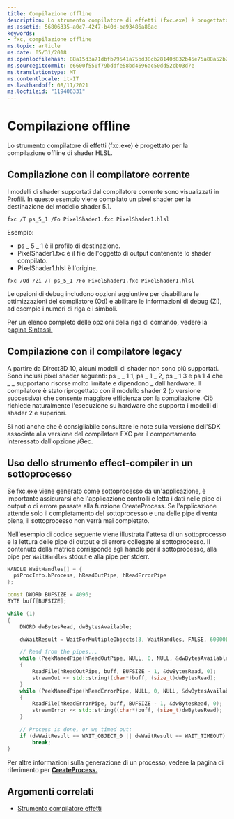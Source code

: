 ```yaml
---
title: Compilazione offline
description: Lo strumento compilatore di effetti (fxc.exe) è progettato per la compilazione offline di shader HLSL.
ms.assetid: 56806335-a0c7-4247-b40d-ba93486a88ac
keywords:
- fxc, compilazione offline
ms.topic: article
ms.date: 05/31/2018
ms.openlocfilehash: 88a15d3a71dbfb79541a75bd38cb28140d832b45e75a88a52b2d0c8988865f12
ms.sourcegitcommit: e6600f550f79bddfe58bd4696ac50dd52cb03d7e
ms.translationtype: MT
ms.contentlocale: it-IT
ms.lasthandoff: 08/11/2021
ms.locfileid: "119406331"
---
```

# <a name="offline-compiling"></a>Compilazione offline

Lo strumento compilatore di effetti (fxc.exe) è progettato per la compilazione offline di shader HLSL.

## <a name="compiling-with-the-current-compiler"></a>Compilazione con il compilatore corrente

I modelli di shader supportati dal compilatore corrente sono visualizzati in [Profili.](dx-graphics-tools-fxc-syntax.md) In questo esempio viene compilato un pixel shader per la destinazione del modello shader 5.1.

```
fxc /T ps_5_1 /Fo PixelShader1.fxc PixelShader1.hlsl
```

Esempio:

-   ps \_ 5 \_ 1 è il profilo di destinazione.
-   PixelShader1.fxc è il file dell'oggetto di output contenente lo shader compilato.
-   PixelShader1.hlsl è l'origine.

```
fxc /Od /Zi /T ps_5_1 /Fo PixelShader1.fxc PixelShader1.hlsl
```

Le opzioni di debug includono opzioni aggiuntive per disabilitare le ottimizzazioni del compilatore (Od) e abilitare le informazioni di debug (Zi), ad esempio i numeri di riga e i simboli.

Per un elenco completo delle opzioni della riga di comando, vedere la [pagina Sintassi.](dx-graphics-tools-fxc-syntax.md)

## <a name="compiling-with-the-legacy-compiler"></a>Compilazione con il compilatore legacy

A partire da Direct3D 10, alcuni modelli di shader non sono più supportati. Sono inclusi pixel shader seguenti: ps \_ \_ 1 1, ps \_ 1 \_ 2, ps \_ 1 3 e ps 1 4 che \_ \_ supportano risorse molto limitate e dipendono \_ dall'hardware. Il compilatore è stato riprogettato con il modello shader 2 (o versione successiva) che consente maggiore efficienza con la compilazione. Ciò richiede naturalmente l'esecuzione su hardware che supporta i modelli di shader 2 e superiori.

Si noti anche che è consigliabile consultare le note sulla versione dell'SDK associate alla versione del compilatore FXC per il comportamento interessato dall'opzione /Gec.

## <a name="using-the-effect-compiler-tool-in-a-subprocess"></a>Uso dello strumento effect-compiler in un sottoprocesso

Se fxc.exe viene generato come sottoprocesso da un'applicazione, è importante assicurarsi che l'applicazione controlli e letta i dati nelle pipe di output o di errore passate alla funzione CreateProcess. Se l'applicazione attende solo il completamento del sottoprocesso e una delle pipe diventa piena, il sottoprocesso non verrà mai completato.

Nell'esempio di codice seguente viene illustrata l'attesa di un sottoprocesso e la lettura delle pipe di output e di errore collegate al sottoprocesso. Il contenuto della matrice corrisponde agli handle per il sottoprocesso, alla pipe per `WaitHandles` stdout e alla pipe per stderr.

```cpp
HANDLE WaitHandles[] = {
  piProcInfo.hProcess, hReadOutPipe, hReadErrorPipe
};

const DWORD BUFSIZE = 4096;
BYTE buff[BUFSIZE];

while (1)
{
    DWORD dwBytesRead, dwBytesAvailable;

    dwWaitResult = WaitForMultipleObjects(3, WaitHandles, FALSE, 60000L);

    // Read from the pipes...
    while (PeekNamedPipe(hReadOutPipe, NULL, 0, NULL, &dwBytesAvailable, NULL) && dwBytesAvailable)
    {
        ReadFile(hReadOutPipe, buff, BUFSIZE - 1, &dwBytesRead, 0);
        streamOut << std::string((char*)buff, (size_t)dwBytesRead);
    }
    while (PeekNamedPipe(hReadErrorPipe, NULL, 0, NULL, &dwBytesAvailable, NULL) && dwBytesAvailable)
    {
        ReadFile(hReadErrorPipe, buff, BUFSIZE - 1, &dwBytesRead, 0);
        streamError << std::string((char*)buff, (size_t)dwBytesRead);
    }

    // Process is done, or we timed out:
    if (dwWaitResult == WAIT_OBJECT_0 || dwWaitResult == WAIT_TIMEOUT)
        break;
}
```

Per altre informazioni sulla generazione di un processo, vedere la pagina di riferimento per [**CreateProcess.**](/windows/desktop/api/processthreadsapi/nf-processthreadsapi-createprocessa)

## <a name="related-topics"></a>Argomenti correlati

* [Strumento compilatore effetti](fxc.md)